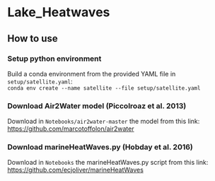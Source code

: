 # Lake_Heatwaves

## How to use

### Setup python environment
Build a conda environment from the provided YAML file in `setup/satellite.yaml`:<br/>
`conda env create --name satellite --file setup/satellite.yaml`

### Download Air2Water model (Piccolroaz et al. 2013) 
Download in `Notebooks/air2water-master` the model from this link: https://github.com/marcotoffolon/air2water

### Download marineHeatWaves.py (Hobday et al. 2016)
Download in `Notebooks` the marineHeatWaves.py script from this link: https://github.com/ecjoliver/marineHeatWaves
